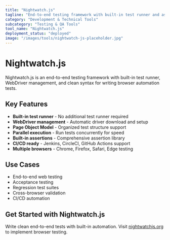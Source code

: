 ```yaml
---
title: "Nightwatch.js"
tagline: "End-to-end testing framework with built-in test runner and assertions"
category: "Development & Technical Tools"
subcategory: "Testing & QA Tools"
tool_name: "Nightwatch.js"
deployment_status: "deployed"
image: "/images/tools/nightwatch-js-placeholder.jpg"
---
```


# Nightwatch.js

Nightwatch.js is an end-to-end testing framework with built-in test runner, WebDriver management, and clean syntax for writing browser automation tests.

## Key Features

- **Built-in test runner** - No additional test runner required
- **WebDriver management** - Automatic driver download and setup
- **Page Object Model** - Organized test structure support
- **Parallel execution** - Run tests concurrently for speed
- **Built-in assertions** - Comprehensive assertion library
- **CI/CD ready** - Jenkins, CircleCI, GitHub Actions support
- **Multiple browsers** - Chrome, Firefox, Safari, Edge testing

## Use Cases

- End-to-end web testing
- Acceptance testing
- Regression test suites
- Cross-browser validation
- CI/CD automation

## Get Started with Nightwatch.js

Write clean end-to-end tests with built-in automation. Visit [nightwatchjs.org](https://nightwatchjs.org) to implement browser testing.